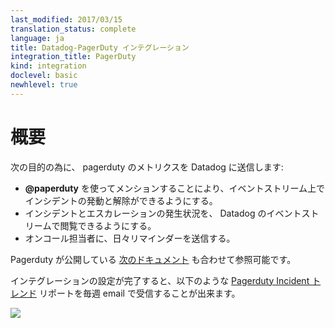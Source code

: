 ```yaml
---
last_modified: 2017/03/15
translation_status: complete
language: ja
title: Datadog-PagerDuty インテグレーション
integration_title: PagerDuty
kind: integration
doclevel: basic
newhlevel: true
---
```


<!-- ### Overview
{:#int-overview}

Connect PagerDuty to Datadog in order to:

* Trigger and resolve incidents from your stream by mentioning @pagerduty in your post
* See incidents and escalations in your stream as they occur
* Get a daily reminder of who's on-call -->


# 概要

次の目的の為に、 pagerduty のメトリクスを Datadog に送信します:

* **@paperduty** を使ってメンションすることにより、イベントストリーム上でインシデントの発動と解除ができるようにする。
* インシデントとエスカレーションの発生状況を、 Datadog のイベントストリームで閲覧できるようにする。
* オンコール担当者に、日々リマインダーを送信する。


<!-- ![][3]You can also check out [this documentation][1] from Pagerduty.

Once you have Pagerduty integrated, you can check out our custom [Pagerduty Incident Trends][2].  -->

Pagerduty が公開している [次のドキュメント][1] も合わせて参照可能です。

インテグレーションの設定が完了すると、以下のような [Pagerduty Incident トレンド][2] リポートを毎週 email で受信することが出来ます。

![][3]


   [1]: http://www.pagerduty.com/docs/guides/datadog-integration-guide/
   [2]: https://app.datadoghq.com/report/pagerduty
   [3]: /static/images/pagerduty_incident_trends.png